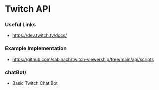 # Twitch API

### Useful Links
- https://dev.twitch.tv/docs/

### Example Implementation
- https://github.com/sabinach/twitch-viewership/tree/main/api/scripts

### chatBot/
- Basic Twitch Chat Bot